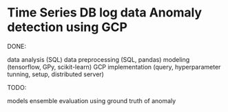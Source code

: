 # Time Series DB log data Anomaly detection using GCP


DONE:

data analysis (SQL)
data preprocessing (SQL, pandas)
modeling (tensorflow, GPy, scikit-learn)
GCP implementation (query, hyperparameter tunning, setup, distributed server)


TODO:

models ensemble
evaluation using ground truth of anomaly


